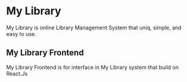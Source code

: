 # My Library
My Library is online Library Management System that uniq, simple, and easy to use.

## My Library Frontend
My Library Frontend is for interface in My Library system that build on React.Js 
